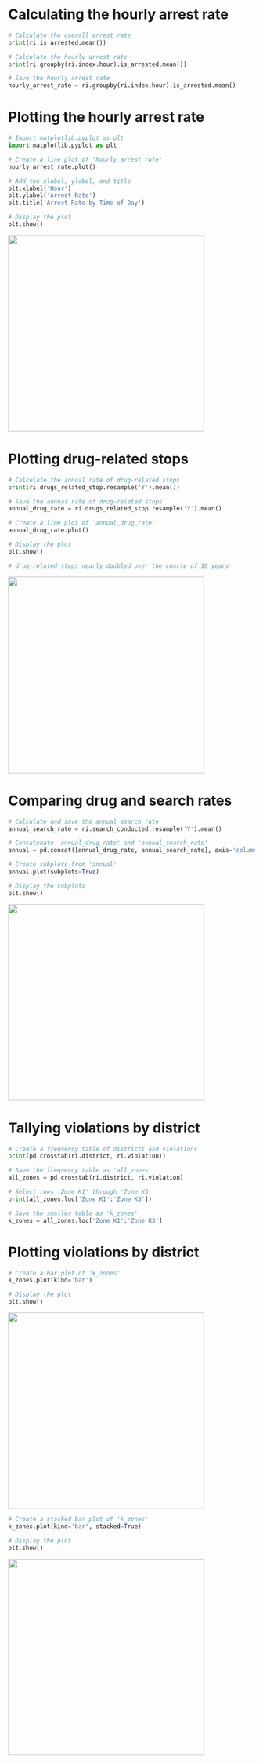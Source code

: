 # Calculating the hourly arrest rate
```py
# Calculate the overall arrest rate
print(ri.is_arrested.mean())

# Calculate the hourly arrest rate
print(ri.groupby(ri.index.hour).is_arrested.mean())

# Save the hourly arrest rate
hourly_arrest_rate = ri.groupby(ri.index.hour).is_arrested.mean()
```
# Plotting the hourly arrest rate
```py
# Import matplotlib.pyplot as plt
import matplotlib.pyplot as plt

# Create a line plot of 'hourly_arrest_rate'
hourly_arrest_rate.plot()

# Add the xlabel, ylabel, and title
plt.xlabel('Hour')
plt.ylabel('Arrest Rate')
plt.title('Arrest Rate by Time of Day')

# Display the plot
plt.show()
```
<img src="https://user-images.githubusercontent.com/51888893/211398444-0cb0dcf4-1e0b-45d1-942d-cbdc27580f52.png" width=400px>

# Plotting drug-related stops
```py
# Calculate the annual rate of drug-related stops
print(ri.drugs_related_stop.resample('Y').mean())

# Save the annual rate of drug-related stops
annual_drug_rate = ri.drugs_related_stop.resample('Y').mean()

# Create a line plot of 'annual_drug_rate'
annual_drug_rate.plot()

# Display the plot
plt.show()

# drug-related stops nearly doubled over the course of 10 years
```
<img src="https://user-images.githubusercontent.com/51888893/211399308-8596b4b4-a396-48ff-80f9-d991aaaccd2b.png" width=400px>

# Comparing drug and search rates
```py
# Calculate and save the annual search rate
annual_search_rate = ri.search_conducted.resample('Y').mean()

# Concatenate 'annual_drug_rate' and 'annual_search_rate'
annual = pd.concat([annual_drug_rate, annual_search_rate], axis='columns')

# Create subplots from 'annual'
annual.plot(subplots=True)

# Display the subplots
plt.show()
```
<img src="https://user-images.githubusercontent.com/51888893/211399890-c15bb65a-7c5b-4ca4-bb0e-6a5633f0b691.png" width=400px>

# Tallying violations by district
```py
# Create a frequency table of districts and violations
print(pd.crosstab(ri.district, ri.violation))

# Save the frequency table as 'all_zones'
all_zones = pd.crosstab(ri.district, ri.violation)

# Select rows 'Zone K1' through 'Zone K3'
print(all_zones.loc['Zone K1':'Zone K3'])

# Save the smaller table as 'k_zones'
k_zones = all_zones.loc['Zone K1':'Zone K3']
```
# Plotting violations by district
```py
# Create a bar plot of 'k_zones'
k_zones.plot(kind='bar')

# Display the plot
plt.show()
```
<img src="https://user-images.githubusercontent.com/51888893/211401437-1359fee0-dd17-4ea1-be5a-2876201f85f1.png" width=400px>

```py
# Create a stacked bar plot of 'k_zones'
k_zones.plot(kind='bar', stacked=True)

# Display the plot
plt.show()
```
<img src="https://user-images.githubusercontent.com/51888893/211401782-80528d64-c94b-40c8-ac34-fdb1a03bee94.png" width=400px>

